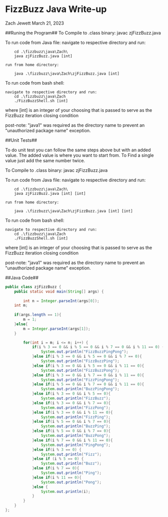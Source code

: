 # FizzBuzz Java Write-up #
Zach Jewett March 21, 2023

##Runing the Program##
To Compile to .class binary:
    javac zjFizzBuzz.java

To run code from Java file:
    navigate to respective directory and run:
    
        cd .\fizzbuzz\java\Zach\
        java zjFizzBuzz.java [int]

    run from home directory:

        java .\fizzbuzz\java\Zach\zjFizzBuzz.java [int]


To run code from bash shell:

    navigate to respective directory and run:
        cd .\fizzbuzz\java\Zach
        ./FizzBuzzShell.sh [int]

where [int] is an integer of your choosing that is passed to serve
as the FizzBuzz iteration closing condition


post-note: "java1" was required as the directory name to prevent an
"unauthorized package name" exception.

##Unit Tests##

To do unit test you can follow the same steps above but with an added value.
The added value is where you want to start from. To Find a single value just add the same number twice.

To Compile to .class binary:
    javac zjFizzBuzz.java

To run code from Java file:
    navigate to respective directory and run:
    
        cd .\fizzbuzz\java\Zach\
        java zjFizzBuzz.java [int] [int]

    run from home directory:

        java .\fizzbuzz\java\Zach\zjFizzBuzz.java [int] [int]


To run code from bash shell:

    navigate to respective directory and run:
        cd .\fizzbuzz\java\Zach
        ./FizzBuzzShell.sh [int]

where [int] is an integer of your choosing that is passed to serve
as the FizzBuzz iteration closing condition


post-note: "java1" was required as the directory name to prevent an
"unauthorized package name" exception.

##Java Code##

```java
public class zjFizzBuzz {
    public static void main(String[] args) {
        
        int n = Integer.parseInt(args[0]); 
	int m;
	
	if(args.length == 1){
		m = 1;
	}else{
		m = Integer.parseInt(args[1]);
	}

        for(int i = m; i <= n; i++) {
            if(i % 3 == 0 && i % 5 == 0 && i % 7 == 0 && i % 11 == 0) {
                System.out.println("FizzBuzzPingPong");
            }else if(i % 3 == 0 && i % 5 == 0 && i % 7 == 0){
                System.out.println("FizzBuzzPing");
            }else if(i % 3 == 0 && i % 5 == 0 && i % 11 == 0){
                System.out.println("FizzBuzzPong");
            }else if(i % 3 == 0 && i % 7 == 0 && i % 11 == 0){
                System.out.println("FizzPingPong");
            }else if(i % 5 == 0 && i % 7 == 0 && i % 11 == 0){
                System.out.println("BuzzPingPong");
            }else if(i % 3 == 0 && i % 5 == 0){
                System.out.println("FizzBuzz");
            }else if(i % 3 == 0 && i % 7 == 0){
                System.out.println("FizzPong");
            }else if(i % 3 == 0 && i % 11 == 0){
                System.out.println("FizzPing");
            }else if(i % 5 == 0 && i % 7 == 0){
                System.out.println("BuzzPing");
            }else if(i % 5 == 0 && i % 7 == 0){
                System.out.println("BuzzPong");
            }else if(i % 7 == 0 && i % 11 == 0){
                System.out.println("PingPong");
            }else if(i % 3 == 0) {
                System.out.println("Fizz");
            }else if (i % 5 == 0) {
                System.out.println("Buzz");
            }else if(i % 7 == 0){
                System.out.println("Ping");
            }else if(i % 11 == 0){
                System.out.println("Pong");
            }else {
                System.out.println(i);
            }
        }
    }
};
```

